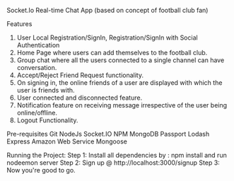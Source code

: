 
Socket.Io Real-time Chat App (based on concept of football club fan)


Features
1. User Local Registration/SignIn, Registration/SignIn with Social Authentication
2. Home Page where users can add themselves to the football club.
3. Group chat where all the users connected to a single channel can have 	 conversation.
4.  Accept/Reject Friend Request functionality.
5.  On signing in, the online friends of a user are displayed with which the    user is friends with.
6.  User connected and disconnected feature.
7.  Notification feature on receiving message irrespective of the user being    	 online/offline.
8. Logout Functionality.

Pre-requisites
Git
NodeJs
Socket.IO
NPM
MongoDB
Passport
Lodash
Express
Amazon Web Service
Mongoose

Running the Project:
 Step 1: Install all dependencies by : npm install and run nodeemon server
  Step 2: Sign up @ http://localhost:3000/signup
  Step 3: Now you're good to go.
 


